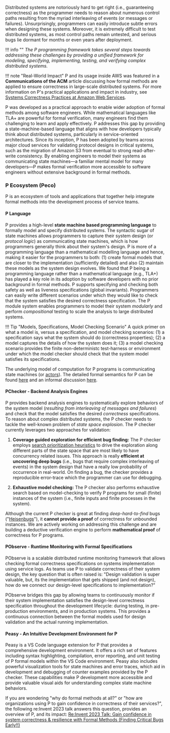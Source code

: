 <style>
  .md-typeset h1,
  .md-content__button {
    display: none;
  }
</style>

Distributed systems are notoriously hard to get right (i.e., guaranteeing correctness) as the
programmer needs to reason about numerous control paths resulting from the myriad
interleaving of events (or messages or failures). Unsurprisingly, programmers can easily
introduce subtle errors when designing these systems. Moreover, it is extremely
difficult to test distributed systems, as most control paths remain untested, and serious
bugs lie dormant for months or even years after deployment.

!!! info ""
    _The P programming framework takes several steps towards addressing these challenges by providing
    a unified framework for modeling, specifying, implementing, testing, and verifying complex
    distributed systems._

!!! note "Real-World Impact"
    P and its usage inside AWS was featured in a **Communications of the ACM** article discussing how formal methods are applied to ensure correctness in large-scale distributed systems. For more information on P's practical applications and impact in industry, see [Systems Correctness Practices at Amazon Web Services](https://cacm.acm.org/practice/systems-correctness-practices-at-amazon-web-services/).

P was developed as a practical approach to enable wider adoption of formal methods among software engineers. While mathematical languages like TLA+ are powerful for formal verification, many engineers find them challenging to learn and apply effectively. P addresses this gap by providing a state-machine-based language that aligns with how developers typically think about distributed systems, particularly in service-oriented architectures. Since its inception, P has been adopted by teams across major cloud services for validating protocol designs in critical systems, such as the migration of Amazon S3 from eventual to strong read-after-write consistency. By enabling engineers to model their systems as communicating state machines—a familiar mental model for many developers—P makes formal verification more accessible to software engineers without extensive background in formal methods.

### P Ecosystem (Peco)

P is an ecosystem of tools and applications that together help integrate formal methods into the development
process of service teams.

#### P Language

P provides a high-level **state machine based programming language** to formally model and specify
distributed systems. The syntactic sugar of state machines allows programmers to capture
their system design (or _protocol logic_) as communicating state machines, which is how programmers generally
think about their system's design. P is more of a programming language than a mathematical
modelling language and hence, making it easier for the programmers to both: (1) create formal models that are closer
to the implementation (sufficiently detailed) and also (2) maintain these models as the system design evolves.
We found that P being a programming language rather than a mathematical language (e.g., TLA+) has played a key role in its adoption by software developers with no prior background in formal methods.
P supports specifying and checking both safety as well as liveness specifications (global invariants).
Programmers can easily write different scenarios under which they would like to check that the system satisfies the desired correctness specification.
The P module system enables programmers to model their system _modularly_ and
perform _compositional_ testing to scale the analysis to large distributed systems.


!!! Tip "Models, Specifications, Model Checking Scenario"
    A quick primer on what a model
    is, versus a specification, and model checking scenarios: (1) a specification says what
    the system should do (correctness properties); (2) a model captures the details of how the
    system does it; (3) a model checking scenario provides the finite non-deterministc
    test-harness or environment under which the model checker should check that the system
    model satisfies its specifications.

The underlying model of computation for P programs is communicating state machines (or [actors](https://en.wikipedia.org/wiki/Actor_model)). The detailed formal semantics for P can be found [here](https://ankushdesai.github.io/assets/papers/modp.pdf) and an informal discussion [here](advanced/psemantics.md).

#### PChecker - Backend Analysis Engines

P provides backend analysis engines to systematically explore behaviors of the system model (_resulting from interleaving of messages and failures_) and check that the model satisfies the desired _correctness_ specifications.
To reason about complex distributed systems, the P checker needs to tackle the well-known problem of _state space explosion_. The P checker currently leverages two approaches for validation:

1. **Coverage guided exploration for efficient bug finding:** The P checker employs [search prioritization heuristics](https://ankushdesai.github.io/assets/papers/fse-desai.pdf) to drive the exploration along different parts of the state space that are most likely to have concurrency related issues. This approach is really **efficient at uncovering deep bugs** (i.e., bugs that require complex interleaving of events) in the system design that have a really low probability of occurrence in real-world. On finding a bug, the checker provides a reproducible error-trace which the programmer can use for debugging.

2. **Exhaustive model checking:** The P checker also performs exhaustive search based on model-checking to verify P programs for small (finite) instances of the system (i.e., finite inputs and finite processes in the system).

Although the current P checker is great at finding _deep-hard-to-find_ bugs ("[Heisenbugs](https://en.wikipedia.org/wiki/Heisenbug)"), it **cannot provide a proof** of correctness for unbounded instances.
We are actively working on addressing this challenge and are building a deductive verification engine to perform **mathematical proof** of correctness for P programs. 

#### PObserve - Runtime Monitoring with Formal Specifications

PObserve is a scalable distributed runtime monitoring framework that allows checking formal correctness specifications on systems implementation using service logs. As teams use P to validate correctness of their system design, the key question that is often raised is: "Design validation is super valuable, but, its the implementation that gets shipped (and not design), how do we connect our design-level specifications to implementation?" 

PObserve bridges this gap by allowing teams to continuously monitor if their system implementation satisfies the design-level correctness specification throughout the development lifecycle: during testing, in pre-production environments, and in production systems. This provides a continuous connection between the formal models used for design validation and the actual running implementation.

#### Peasy - An Intuitive Development Environment for P

Peasy is a VS Code language extension for P that provides a comprehensive development environment. It offers a rich set of features including syntax highlighting, compilation, error reporting, and unit testing of P formal models within the VS Code environment. Peasy also includes powerful visualization tools for state machines and error traces, which aid in development and debugging of counter examples provided by the P checker. These capabilities make P development more accessible and provide valuable visual aids for understanding complex state machine behaviors.

If you are wondering "why do formal methods at all?" or "how are organizations using P to gain confidence in correctness of their services?", the following re:Invent 2023 talk answers this question, provides an overview of P, and its impact:
[Re:Invent 2023 Talk: Gain confidence in system correctness & resilience with Formal Methods (Finding Critical Bugs Early!!)](https://www.youtube.com/watch?v=YTIrGzD5Yc4)

